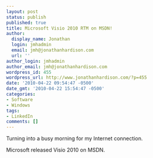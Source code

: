 ```yaml
---
layout: post
status: publish
published: true
title: Microsoft Visio 2010 RTM on MSDN!
author:
  display_name: Jonathan
  login: jmhadmin
  email: jmh@jonathanhardison.com
  url: ''
author_login: jmhadmin
author_email: jmh@jonathanhardison.com
wordpress_id: 455
wordpress_url: http://www.jonathanhardison.com/?p=455
date: '2010-04-22 09:54:47 -0500'
date_gmt: '2010-04-22 15:54:47 -0500'
categories:
- Software
- Windows
tags:
- LinkedIn
comments: []
---
```

<p>Turning into a busy morning for my Internet connection.</p>
<p>Microsoft released Visio 2010 on MSDN.</p>
